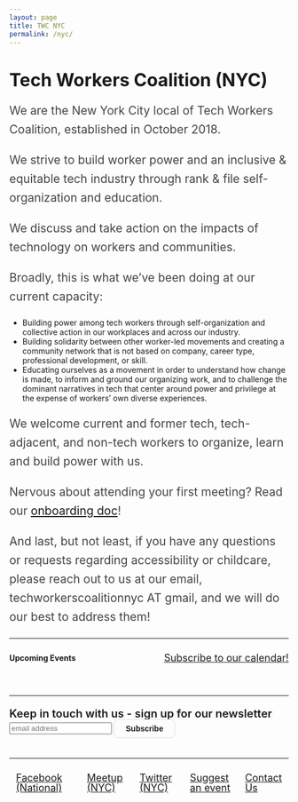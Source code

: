 ```yaml
---
layout: page
title: TWC NYC
permalink: /nyc/
---
```

<style>.event{padding:24px}.event:nth-child(odd){background:#f8f8f8}.event div,.event h3{margin:0 0 5px}.flex{align-items:center;display:flex}.jBetween{justify-content:space-between}.eventMeta b{font-size:16px}.event a{line-height:1}.event p{color:#444;font-size:18px;line-height:24px;margin:0;max-width:960px}#calendarContainer{padding:0 0 20px}.social{list-style:none;margin:0;padding:0}.bottomLinks a{display:block;font-size:18px;line-height:1;padding:12px}.calendarLink{display:block;font-size:18px;line-height:1}.marg{margin:0 5px}.pad{padding:12px 0 24px}.main-wrapper main{max-width:1024px;padding-left:1.5em;padding-right:1.5em}.blurb p{color:#444;font-size:21px;line-height:34px}@media screen and (max-width:920px){.header .supporting-links li:nth-child(1),.header .supporting-links li:nth-child(2){display:none}}@media screen and (max-width:640px){.header .supporting-links li:nth-child(1),.header .supporting-links li:nth-child(2),.header .work{display:none}.clamp{-webkit-box-orient:vertical;-webkit-line-clamp:3;display:-webkit-box;overflow:hidden}.calendarLink{margin:12px 0 0}.hideMobile{display:none}.flex{align-items:initial;flex-direction:column}.event{padding:12px}.bottomLinks a{padding:6px 0}}#tech-workers-coalition-nyc {font-size:32px;line-height:1;}.mc-field-group{font-size:14px;}.mc-field-group label{display:block;}.mc-field-group input{margin: 0;padding:8px;width:100%;}#mc_embed_label{display:block;font-size:20px;font-weight:600;line-height:1;text-align:left !important;}.col{flex:1;}.mR4{margin-right:4px;}.mB12{margin-bottom:12px}input{box-sizing:border-box;}#mc-embedded-subscribe{background: 0;color: inherit;text-transform: initial;border-radius: 8px;border: 1px solid #ddd;padding: 8px 20px;font-size: 14px;font-weight: 600;margin: 0 auto;text-align: center;display: block}#mc_embed_signup{padding: 8px 0;}hr{border-top:0;color:#ccc}</style>

# Tech Workers Coalition (NYC)

<div class="blurb">
  <p>
    We are the New York City local of Tech Workers Coalition, established in October 2018.
  </p>
  <p>We strive to build worker power and an inclusive & equitable tech industry through rank & file self-organization and education.
  </p>
  <p>We discuss and take action on the impacts of technology on workers and communities.</p>
  <p>Broadly, this is what we’ve been doing at our current capacity:</p>
  <ul>
    <li>Building power among tech workers through self-organization and collective action in our workplaces and across our industry.</li>
    <li>Building solidarity between other worker-led movements and creating a community network that is not based on company, career type, professional development, or skill.</li>
    <li>Educating ourselves as a movement in order to understand how change is made, to inform and ground our organizing work, and to challenge the dominant narratives in tech that center around power and privilege at the expense of workers’ own diverse experiences.</li>
  </ul>
  <p>We welcome current and former tech, tech-adjacent, and non-tech workers to organize, learn and build power with us.</p>
  <p>Nervous about attending your first meeting? Read our <a href="https://docs.google.com/document/d/1jvRbOb6MruP_dpL9G0Gk9LlILhYdNlgVEuCEhiu-UKY/edit">onboarding doc</a>!</p>
  <p>And last, but not least, if you have any questions or requests regarding accessibility or childcare, please reach out to us at our email, techworkerscoalitionnyc AT gmail, and we will do our best to address them!</p>
</div>

<hr />

<div class="flex jBetween pad">
  <b>Upcoming Events</b>
  <a class="calendarLink" href="https://calendar.google.com/calendar?cid=dGVjaHdvcmtlcnNjb2FsaXRpb25ueWNAZ21haWwuY29t">
    Subscribe to our calendar!
  </a>
</div>

<div id='calendarContainer'></div>

<hr />

<!-- Begin Mailchimp Signup Form -->
<div id="mc_embed_signup">
<form action="https://gmail.us20.list-manage.com/subscribe/post?u=31ceb0f0ef45a17d52c2763f4&amp;id=b4ea083849" method="post" id="mc-embedded-subscribe-form" name="mc-embedded-subscribe-form" class="validate" target="_blank" novalidate>
    <div id="mc_embed_signup_scroll">
	<label id="mc_embed_label" for="mce-EMAIL">Keep in touch with us - sign up for our newsletter</label>
  <div class="flex">
	<input type="email" value="" name="EMAIL" class="email mR4" id="mce-EMAIL" placeholder="email address" required>
    <!-- real people should not fill this in and expect good things - do not remove this or risk form bot signups-->
    <div style="position: absolute; left: -5000px;" aria-hidden="true"><input type="text" name="b_31ceb0f0ef45a17d52c2763f4_b4ea083849" tabindex="-1" value=""></div>
    <div class="clear"><input type="submit" value="Subscribe" name="subscribe" id="mc-embedded-subscribe" class="button"></div>
    </div>
  </div>
</form>
</div>
<!--End mc_embed_signup-->

<hr />

<div class="flex jBetween bottomLinks">
  <ul class="flex social">
   <li><a href="https://www.facebook.com/TechWorkersCoalition">Facebook (National)</a></li>
   <li><a href="https://www.meetup.com/Tech-Workers-Coalition-NYC">Meetup (NYC)</a></li>
   <li><a href="https://twitter.com/techworkerscony">Twitter (NYC)</a></li>
  </ul>
  <ul class="flex social">
    <li>
      <a href="https://forms.gle/1rFMvppxPj7FvShbA">
        Suggest an event
      </a>
    </li>
    <li>
      <a href="https://forms.gle/MSXFCjif2nVfB75E8">
        Contact Us
      </a>
    </li>
  </ul>
</div>

<script src="https://cdnjs.cloudflare.com/ajax/libs/moment.js/2.24.0/moment.min.js"></script>
<script>
  const apikey = 'AIzaSyB9Gj0gvJvkQYaFPlxtsIGj8QkefAp5jgo';
  const calendarUrl = `https://www.googleapis.com/calendar/v3/calendars/techworkerscoalitionnyc@gmail.com/events?key=${apikey}`;

  const calendarContainer = document.getElementById('calendarContainer');

  const dateTime2Date = dateString => new Date(new Date(dateString).toDateString());

  const showCalendarEvents = json => {
    const items = json.items || [];
    const events = items
      .filter((ev = {}) => {
        const dateTime = ev.start ? ev.start.dateTime : "";
        return dateTime2Date(dateTime) >= dateTime2Date(Date.now())
      })
      .sort((a, b) => new Date(a.start.dateTime) - new Date(b.start.dateTime));

    for (const event of events) {
      const eventDiv = document.createElement('div');
      const start = moment(event.start.dateTime).format('LLLL');
      eventDiv.className = 'event';

      const eventMarkup = `
        <h3><a href='${event.htmlLink}'>${event.summary}</a></h3>
        <div class="eventMeta flex">
          <b>${start}</b>
          <span class="marg hideMobile">|</span>
          <b>${event.location || 'Location To Be Determined'}</b>
        </div>
        ${event.description ? `<p class="clamp">${event.description}</p>` : ''}
      `;

      eventDiv.innerHTML = eventMarkup;
      calendarContainer.appendChild(eventDiv);
    }
  }

  fetch(calendarUrl)
  .then(function(res) {
    return res.json()
  })
  .then(function(res) {
    showCalendarEvents(res);
  });
</script>
